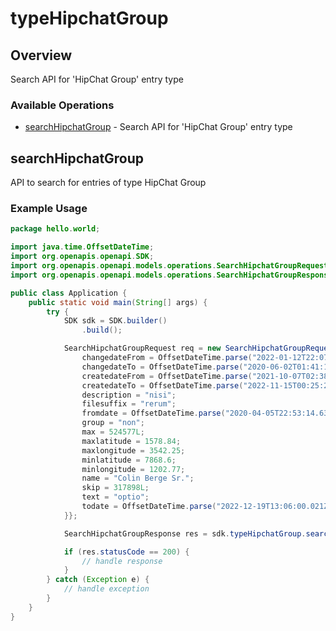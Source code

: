 # typeHipchatGroup

## Overview

Search API for 'HipChat Group' entry type

### Available Operations

* [searchHipchatGroup](#searchhipchatgroup) - Search API for 'HipChat Group' entry type

## searchHipchatGroup

API to search for entries of type HipChat Group

### Example Usage

```java
package hello.world;

import java.time.OffsetDateTime;
import org.openapis.openapi.SDK;
import org.openapis.openapi.models.operations.SearchHipchatGroupRequest;
import org.openapis.openapi.models.operations.SearchHipchatGroupResponse;

public class Application {
    public static void main(String[] args) {
        try {
            SDK sdk = SDK.builder()
                .build();

            SearchHipchatGroupRequest req = new SearchHipchatGroupRequest() {{
                changedateFrom = OffsetDateTime.parse("2022-01-12T22:07:15.196Z");
                changedateTo = OffsetDateTime.parse("2020-06-02T01:41:14.280Z");
                createdateFrom = OffsetDateTime.parse("2021-10-07T02:38:58.799Z");
                createdateTo = OffsetDateTime.parse("2022-11-15T00:25:29.820Z");
                description = "nisi";
                filesuffix = "rerum";
                fromdate = OffsetDateTime.parse("2020-04-05T22:53:14.639Z");
                group = "non";
                max = 524577L;
                maxlatitude = 1578.84;
                maxlongitude = 3542.25;
                minlatitude = 7868.6;
                minlongitude = 1202.77;
                name = "Colin Berge Sr.";
                skip = 317898L;
                text = "optio";
                todate = OffsetDateTime.parse("2022-12-19T13:06:00.021Z");
            }};            

            SearchHipchatGroupResponse res = sdk.typeHipchatGroup.searchHipchatGroup(req);

            if (res.statusCode == 200) {
                // handle response
            }
        } catch (Exception e) {
            // handle exception
        }
    }
}
```
